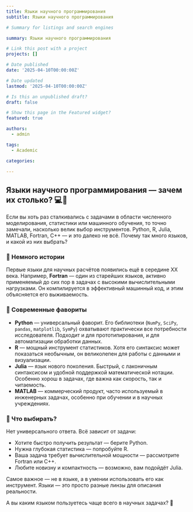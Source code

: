 ```yaml
---
title: Языки научного программирования
subtitle: Языки научного программирования

# Summary for listings and search engines

summary: Языки научного программирования

# Link this post with a project
projects: []

# Date published
date: '2025-04-10T00:00:00Z'

# Date updated
lastmod: '2025-04-10T00:00:00Z'

# Is this an unpublished draft?
draft: false

# Show this page in the Featured widget?
featured: true

authors:
  - admin

tags:
  - Academic

categories:
  
---
```


## Языки научного программирования — зачем их столько? 💻📐

Если вы хоть раз сталкивались с задачами в области численного моделирования, статистики или машинного обучения, то точно замечали, насколько велик выбор инструментов. Python, R, Julia, MATLAB, Fortran, C++ — и это далеко не всё. Почему так много языков, и какой из них выбрать?

### 📌 Немного истории

Первые языки для научных расчётов появились ещё в середине XX века. Например, **Fortran** — один из старейших языков, активно применяемый до сих пор в задачах с высокими вычислительными нагрузками. Он компилируется в эффективный машинный код, и этим объясняется его выживаемость.

### 🔬 Современные фавориты

- **Python** — универсальный фаворит. Его библиотеки (`NumPy`, `SciPy`, `pandas`, `matplotlib`, `SymPy`) охватывают практически все потребности исследователя. Подходит и для прототипирования, и для автоматизации обработки данных.
- **R** — мощный инструмент статистиков. Хотя его синтаксис может показаться необычным, он великолепен для работы с данными и визуализации.
- **Julia** — язык нового поколения. Быстрый, с лаконичным синтаксисом и удобной поддержкой математической нотации. Особенно хорош в задачах, где важна как скорость, так и читаемость.
- **MATLAB** — коммерческий продукт, часто используемый в инженерных задачах, особенно при обучении и в научных учреждениях.

### 🧠 Что выбирать?

Нет универсального ответа. Всё зависит от задачи:
- Хотите быстро получить результат — берите Python.
- Нужна глубокая статистика — попробуйте R.
- Ваша задача требует вычислительной мощности — рассмотрите Fortran или C++.
- Любите новизну и компактность — возможно, вам подойдёт Julia.

Самое важное — не в языке, а в умении использовать его как инструмент. Языки — это просто разные линзы для описания реальности.

А вы каким языком пользуетесь чаще всего в научных задачах? 🙂

